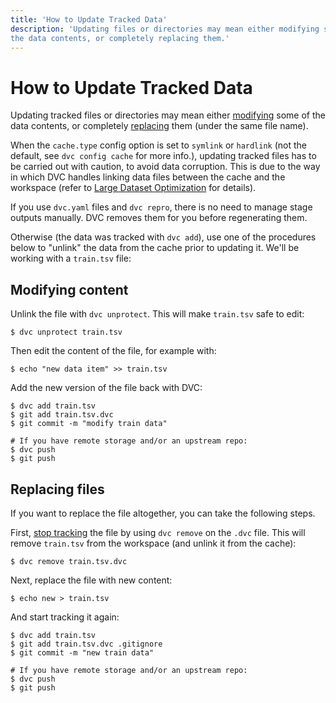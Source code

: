 ```yaml
---
title: 'How to Update Tracked Data'
description: 'Updating files or directories may mean either modifying some of
the data contents, or completely replacing them.'
---
```


# How to Update Tracked Data

Updating tracked files or directories may mean either
[modifying](#modifying-content) some of the data contents, or completely
[replacing](#replacing-files) them (under the same file name).

When the `cache.type` config option is set to `symlink` or `hardlink` (not the
default, see `dvc config cache` for more info.), updating tracked files has to
be carried out with caution, to avoid data corruption. This is due to the way in
which DVC handles linking data files between the <abbr>cache</abbr> and the
<abbr>workspace</abbr> (refer to
[Large Dataset Optimization](/doc/user-guide/large-dataset-optimization) for
details).

If you use `dvc.yaml` files and `dvc repro`, there is no need to manage stage
<abbr>outputs</abbr> manually. DVC removes them for you before regenerating
them.

Otherwise (the data was tracked with `dvc add`), use one of the procedures below
to "unlink" the data from the cache prior to updating it. We'll be working with
a `train.tsv` file:

## Modifying content

Unlink the file with `dvc unprotect`. This will make `train.tsv` safe to edit:

```dvc
$ dvc unprotect train.tsv
```

Then edit the content of the file, for example with:

```dvc
$ echo "new data item" >> train.tsv
```

Add the new version of the file back with DVC:

```dvc
$ dvc add train.tsv
$ git add train.tsv.dvc
$ git commit -m "modify train data"

# If you have remote storage and/or an upstream repo:
$ dvc push
$ git push
```

## Replacing files

If you want to replace the file altogether, you can take the following steps.

First, [stop tracking](/doc/user-guide/how-to/stop-tracking-data) the file by
using `dvc remove` on the `.dvc` file. This will remove `train.tsv` from the
workspace (and unlink it from the <abbr>cache</abbr>):

```dvc
$ dvc remove train.tsv.dvc
```

Next, replace the file with new content:

```dvc
$ echo new > train.tsv
```

And start tracking it again:

```dvc
$ dvc add train.tsv
$ git add train.tsv.dvc .gitignore
$ git commit -m "new train data"

# If you have remote storage and/or an upstream repo:
$ dvc push
$ git push
```
